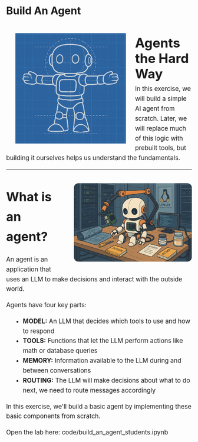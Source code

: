 # Build An Agent

<img src="_static/robots/blueprint.png" alt="VSS Robot Character" style="float:left; max-width:300px;margin:25px;" />


<h1 style="color:£6cb800; font-size:2.5em; margin-bottom:0.2em;">Agents the Hard Way</h1>

<div style="font-size:1.2em; line-height:1.6;">
In this exercise, we will build a simple AI agent from scratch. Later, we will replace much of this logic with prebuilt tools, but building it ourselves helps us understand the fundamentals.

---
<img src="_static/robots/assembly.png" alt="Agent Blueprint" style="float:right; max-width:320px; margin:20px 0 20px 30px; border-radius:12px; box-shadow:0 2px 8px £ccc;" />

# What is an agent?

An agent is an application that uses an LLM to make decisions and interact with the outside world.

Agents have four key parts:
<ul style="margin-left:1em;">
  <li><b>MODEL:</b> An LLM that decides which tools to use and how to respond</li>
  <li><b>TOOLS:</b> Functions that let the LLM perform actions like math or database queries</li>
  <li><b>MEMORY:</b> Information available to the LLM during and between conversations</li>
  <li><b>ROUTING:</b> The LLM will make decisions about what to do next, we need to route messages accordingly</li>
</ul>

In this exercise, we'll build a basic agent by implementing these basic components from scratch.

Open the lab here: <a style="cursor: pointer;" onclick="openOrCreateFileInJupyterLab('code/build_an_agent_students.ipynb');"><i class="fas fa-flask"></i> code/build_an_agent_students.ipynb</a>

</div>

